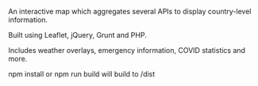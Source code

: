 An interactive map which aggregates several APIs to display country-level information.

Built using Leaflet, jQuery, Grunt and PHP.

Includes weather overlays, emergency information, COVID statistics and more.

npm install or npm run build will build to /dist
